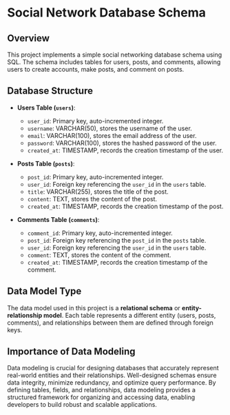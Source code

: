 # Social Network Database Schema

## Overview

This project implements a simple social networking database schema using SQL. The schema includes tables for users, posts, and comments, allowing users to create accounts, make posts, and comment on posts.

## Database Structure

- **Users Table (`users`)**:
  - `user_id`: Primary key, auto-incremented integer.
  - `username`: VARCHAR(50), stores the username of the user.
  - `email`: VARCHAR(100), stores the email address of the user.
  - `password`: VARCHAR(100), stores the hashed password of the user.
  - `created_at`: TIMESTAMP, records the creation timestamp of the user.

- **Posts Table (`posts`)**:
  - `post_id`: Primary key, auto-incremented integer.
  - `user_id`: Foreign key referencing the `user_id` in the `users` table.
  - `title`: VARCHAR(255), stores the title of the post.
  - `content`: TEXT, stores the content of the post.
  - `created_at`: TIMESTAMP, records the creation timestamp of the post.

- **Comments Table (`comments`)**:
  - `comment_id`: Primary key, auto-incremented integer.
  - `post_id`: Foreign key referencing the `post_id` in the `posts` table.
  - `user_id`: Foreign key referencing the `user_id` in the `users` table.
  - `comment`: TEXT, stores the content of the comment.
  - `created_at`: TIMESTAMP, records the creation timestamp of the comment.

## Data Model Type

The data model used in this project is a **relational schema** or **entity-relationship model**. Each table represents a different entity (users, posts, comments), and relationships between them are defined through foreign keys.

## Importance of Data Modeling

Data modeling is crucial for designing databases that accurately represent real-world entities and their relationships. Well-designed schemas ensure data integrity, minimize redundancy, and optimize query performance. By defining tables, fields, and relationships, data modeling provides a structured framework for organizing and accessing data, enabling developers to build robust and scalable applications.
